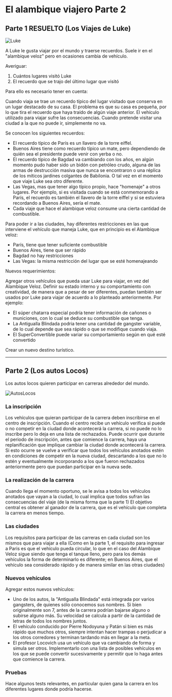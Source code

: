 #  El alambique viajero Parte 2

## Parte 1 RESUELTO (Los Viajes de Luke)

![Luke](./img/luke.jpg)

A Luke le gusta viajar por el mundo y traerse recuerdos. 
Suele ir en el "alambique veloz" pero en ocasiones cambia de vehículo.

Averiguar:
1. Cuántos lugares visitó Luke
2. El recuerdo que se trajo del último lugar que visitó

Para ello es necesario tener en cuenta:

Cuando viaja se trae un recuerdo típico del lugar visitado que conserva en un lugar destacado de su casa. El problema es que su casa es pequeña, por lo que tira el recuerdo que haya traído de algún viaje anterior. El vehículo utilizado para viajar sufre las consecuencias. Cuando pretende visitar una ciudad a la que no puede ir, simplemente no va. 

Se conocen los siguientes recuerdos:
- El recuerdo típico de París es un llavero de la torre eiffel.
- Buenos Aires tiene como recuerdo típico un mate, pero dependiendo de quién sea el presidente puede venir con yerba o no.
- El recuerdo típico de Bagdad va cambiando con los años, en algún momento pudo haber sido un bidón con petróleo crudo, alguna de las armas de destrucción masiva que nunca se encontraron o una réplica de los míticos jardines colgantes de Babilonia. O tal vez en el momento que viaje Luke sea otro diferente. 
- Las Vegas, mas que tener algo típico propio, hace "homenaje" a otros lugares. Por ejemplo, si es visitada cuando se está conmemorando a París, el recuerdo es también el llavero de la torre eiffel y si se estuviera recordando a Buenos Aires, sería el mate. 
- Cada viaje que hace el alambique veloz consume una cierta cantidad de combustible. 

Para poder ir a las ciudades, hay diferentes restricciones en las que interviene el vehículo que maneja Luke, que en principio es el Alambique veloz:
- París, tiene que tener suficiente combustible
- Buenos Aires, tiene que ser rápido
- Bagdad no hay restricciones
- Las Vegas: la misma restricción del lugar que se esté homenajeando 

Nuevos requerimientos:

Agregar otros vehículos que pueda usar Luke para viajar, en vez del Alambique Veloz. Definir su estado interno y su comportamiento con creatividad, de manera que a pesar de ser diferentes, puedan también ser usados por Luke para viajar de acuerdo a lo planteado anteriormente. Por ejemplo:
- El súper chatarra especial podría tener información de cañones o municiones, con lo cual se deduce su combustible que tenga.
- La Antigualla Blindada podria tener una cantidad de gangster variable, de lo cual depende que sea rápido o que se modifique cuando viaja.
- El SuperConvertible puede variar su comportamiento según en qué esté convertido

Crear un nuevo destino turístico.

-------------------------------------------------------------------------------------------------------------------------

## Parte 2 (Los autos Locos)

Los autos locos quieren participar en carreras alrededor del mundo.

![AutosLocos](./img/autosLocos.jpg)

### La inscripción

Los vehículos que quieran participar de la carrera deben inscribirse en el centro de inscripción. Cuando el centro recibe un vehículo verifica si puede o no competir en la ciudad donde acontecerá la carrera, si no puede no lo inscribe pero lo deja en una lista de rechazados. 
Puede ocurrir que durante el periodo de inscripción, antes que comience la carrera, haya una replanificación que implique cambiar la ciudad donde acontecerá la carrera. Si esto ocurre se vuelve a verificar que todos los vehículos anotados estén en condiciones de competir en la nueva ciudad, descartando a los que no lo estén y eventualmente incorporando a los que fueron rechazados anteriormente pero que puedan participar en la nueva sede. 

### La realización de la carrera

Cuando llega el momento oportuno, se le avisa a todos los vehículos anotados que vayan a la ciudad, lo cual implica que todos sufran las consecuencias del viaje (de la misma forma que la parte 1) 
El objetivo central es obtener al ganador de la carrera, que es el vehículo que completa la carrera en menos tiempo.  

### Las ciudades

Los requisitos para participar de las carreras en cada ciudad son los mismos que para viajar a ella (Como en la parte 1, el requisito para ingresar a Paris es que el vehículo pueda circular, lo que en el caso del Alambique Veloz sigue siendo que tenga el tanque lleno, pero para los demás vehículos la forma de determinarlo es diferente; en Buenos Aires, que el vehículo sea considerado rápido y de manera similar en las otras ciudades)

### Nuevos vehículos

Agregar estos nuevos vehículos:
- Uno de los autos, la "Antigualla Blindada" está integrada por varios gangsters, de quienes sólo conocemos sus nombres. Si bien originalmente son 7, antes de la carrera podrían bajarse alguno o subirse alguno más. Su velocidad se calcula a partir de la cantidad de letras de todos los nombres juntos. 
- El vehículo conducido por Pierre Nodoyuna y Patán si bien es más rápido que muchos otros, siempre intentan hacer trampas o perjudicar a los otros corredores y terminan tardando más en llegar a la meta.
- El profesor Locovich usa un vehículo que va cambiando de forma y simula ser otros. Implementarlo con una lista de posibles vehículos en los que se puede convertir sucesivamente y permitir que lo haga antes que comience la carrera.

### Pruebas

Hace algunos tests relevantes, en particular quien gana la carrera en los diferentes lugares donde podría hacerse.

